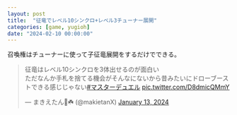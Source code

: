 ```yaml
---
layout: post
title:  "征竜でレベル10シンクロ+レベル3チューナー展開"
categories: [game, yugioh]
date: "2024-02-10 00:00:00"
---
```


召喚権はチューナーに使って子征竜展開をするだけでできる。

<blockquote class="twitter-tweet tw-align-center"><p lang="ja" dir="ltr">征竜はレベル10シンクロを3体出せるのが面白い<br>ただなんか手札を捨てる機会がそんなにないから昔みたいにドローブーストできる感じじゃない<a href="https://twitter.com/hashtag/%E3%83%9E%E3%82%B9%E3%82%BF%E3%83%BC%E3%83%87%E3%83%A5%E3%82%A8%E3%83%AB?src=hash&amp;ref_src=twsrc%5Etfw">#マスターデュエル</a> <a href="https://t.co/D8dmicQMmY">pic.twitter.com/D8dmicQMmY</a></p>&mdash; まきえたん🥦☘️ (@makietanX) <a href="https://twitter.com/makietanX/status/1746244692784840854?ref_src=twsrc%5Etfw">January 13, 2024</a></blockquote> <script async src="https://platform.twitter.com/widgets.js" charset="utf-8"></script>
